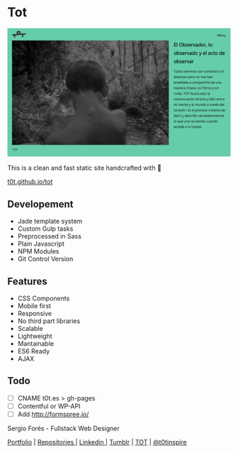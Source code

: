# Tot
![Screenshot](./screenshot.png)

This is a clean and fast static site handcrafted with :sparkling_heart:

[t0t.github.io/tot](http://t0t.github.io/tot)

## Developement
- Jade template system
- Custom Gulp tasks
- Preprocessed in Sass
- Plain Javascript
- NPM Modules
- Git Control Version

## Features
- CSS Components
- Mobile first
- Responsive
- No third part libraries
- Scalable
- Lightweight
- Mantainable
- ES6 Ready
- AJAX

## Todo
 - [ ] CNAME t0t.es > gh-pages
 - [ ] Contentful or WP-API
 - [ ] Add http://formspree.io/

Sergio Forés - Fullstack Web Designer

 [ Portfolio](http://t0t.github.io/sergiofores/) | [ Repositories ](https://github.com/t0t/) | [ Linkedin ](https://www.linkedin.com/in/sergiofores/) | [Tumblr](http://www.tumblr.com/t0tfotos) | [TOT](https://www.facebook.com/T0T-156415467869146/) | [@t0tinspire](https://twitter.com/t0tinspire/)
